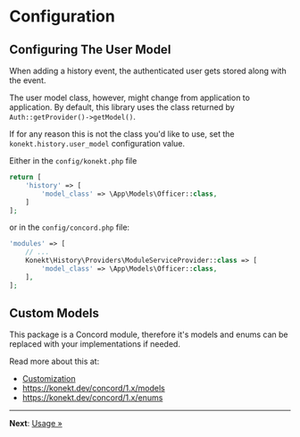 # Configuration

## Configuring The User Model

When adding a history event, the authenticated user gets stored along with the event.

The user model class, however, might change from application to application. By default,
this library uses the class returned by `Auth::getProvider()->getModel()`.

If for any reason this is not the class you'd like to use, set the `konekt.history.user_model`
configuration value.

Either in the `config/konekt.php` file

```php
return [
    'history' => [
        'model_class' => \App\Models\Officer::class,    
    ]
];
```

or in the `config/concord.php` file:

```php
'modules' => [
    // ...
    Konekt\History\Providers\ModuleServiceProvider::class => [
        'model_class' => \App\Models\Officer::class,
    ],
];
```

## Custom Models

This package is a Concord module, therefore it's models and enums can be replaced with your implementations if needed.

Read more about this at:

- [Customization](customization.md)
- https://konekt.dev/concord/1.x/models
- https://konekt.dev/concord/1.x/enums

---

**Next**: [Usage &raquo;](usage.md)
